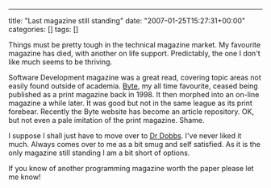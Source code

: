 ---
title: "Last magazine still standing"
date: "2007-01-25T15:27:31+00:00"
categories: []
tags: []

Things must be pretty tough in the technical magazine market. My favourite magazine has died, with another on life support. Predictably, the one I don't like much seems to be thriving.

Software Development magazine was a great read, covering topic areas not easily found outside of academia. <a href="http://web.archive.org/web/20110708110107/http://byte.com/">Byte</a>, my all time favourite, ceased being published as a print magazine back in 1998. It then morphed into an on-line magazine a while later. It was good but not in the same league as its print forebear. Recently the Byte website has become an article repository. OK, but not even a pale imitation of the print magazine. Shame.

I suppose I shall just have to move over to <a href="http://www.ddj.com/">Dr Dobbs</a>. I've never liked it much. Always comes over to me as a bit smug and self satisfied. As it is the only magazine still standing I am a bit short of options.

If you know of another programming magazine worth the paper please let me know! 
